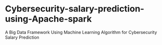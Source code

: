 # Cybersecurity-salary-prediction-using-Apache-spark
A Big Data Framework Using Machine Learning Algorithm for  Cybersecurity Salary Prediction

